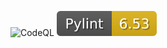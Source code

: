 ![CodeQL](https://github.com/federatedsecure/webserver-connexion/workflows/CodeQL/badge.svg)
![Pylint](https://raw.githubusercontent.com/federatedsecure/webserver-connexion/main/.github/badges/pylint.svg)
